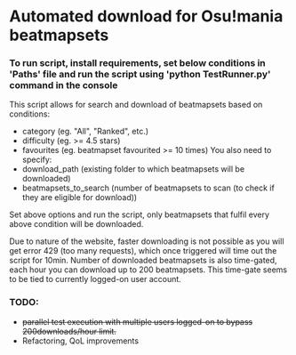 # Automated download for Osu!mania beatmapsets

### To run script, install requirements, set below conditions in 'Paths' file and run the script using 'python TestRunner.py' command in the console

This script allows for search and download of beatmapsets based on conditions:
- category (eg. "All", "Ranked", etc.)
- difficulty (eg. >= 4.5 stars)
- favourites (eg. beatmapset favourited >= 10 times)
You also need to specify:
- download_path (existing folder to which beatmapsets will be downloaded)
- beatmapsets_to_search (number of beatmapsets to scan (to check if they are eligible for download)) 

Set above options and run the script, only beatmapsets that fulfil every above condition will be downloaded.

Due to nature of the website, faster downloading is not possible as you will get error 429 (too many requests), which once triggered will time out the script for 10min. Number of downloaded beatmapsets is also time-gated, each hour you can download up to 200 beatmapsets. This time-gate seems to be tied to currently logged-on user account.

### TODO:
- <s> parallel test execution with multiple users logged-on to bypass 200downloads/hour limit. </s>
- Refactoring, QoL improvements